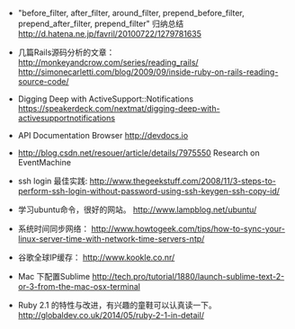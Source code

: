 * "before_filter, after_filter, around_filter, prepend_before_filter, prepend_after_filter, prepend_filter" 归纳总结
   http://d.hatena.ne.jp/favril/20100722/1279781635

* 几篇Rails源码分析的文章： 
   http://monkeyandcrow.com/series/reading_rails/
   http://simonecarletti.com/blog/2009/09/inside-ruby-on-rails-reading-source-code/

* Digging Deep with ActiveSupport::Notifications https://speakerdeck.com/nextmat/digging-deep-with-activesupportnotifications

* API Documentation Browser  http://devdocs.io

* http://blog.csdn.net/resouer/article/details/7975550 Research on EventMachine

* ssh login 最佳实践: http://www.thegeekstuff.com/2008/11/3-steps-to-perform-ssh-login-without-password-using-ssh-keygen-ssh-copy-id/

* 学习ubuntu命令，很好的网站。
http://www.lampblog.net/ubuntu/

* 系统时间同步网络： http://www.howtogeek.com/tips/how-to-sync-your-linux-server-time-with-network-time-servers-ntp/

* 谷歌全球IP缓存： http://www.kookle.co.nr/

* Mac 下配置Sublime http://tech.pro/tutorial/1880/launch-sublime-text-2-or-3-from-the-mac-osx-terminal

* Ruby 2.1 的特性与改进，有兴趣的童鞋可以认真读一下。 http://globaldev.co.uk/2014/05/ruby-2-1-in-detail/ 
